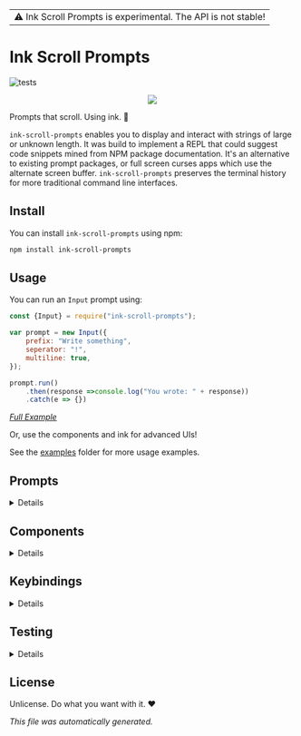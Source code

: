 <table>
<tr>
<td>
⚠️ Ink Scroll Prompts is experimental. The API is not stable!
</td>
</tr>
</table>

# Ink Scroll Prompts 

![tests](https://github.com/Brittany-Reid/ink-scroll-prompts/actions/workflows/test.yml/badge.svg)

<p align="center">
<img src="/assets/media/input.gif"/>
</p>

Prompts that scroll. Using ink. 🎉

`ink-scroll-prompts` enables you to display and interact with strings of large or unknown length. It was build to implement a REPL that could suggest code snippets mined from NPM package documentation. It's an alternative to existing prompt packages, or full screen curses apps which use the alternate screen buffer. `ink-scroll-prompts` preserves the terminal history for more traditional command line interfaces.
## Install 

You can install `ink-scroll-prompts` using npm:

```sh
npm install ink-scroll-prompts
```
## Usage

You can run an `Input` prompt using:

```js
const {Input} = require("ink-scroll-prompts");

var prompt = new Input({
    prefix: "Write something",
    seperator: "!",
    multiline: true,
});

prompt.run()
    .then(response =>console.log("You wrote: " + response))
    .catch(e => {})
```
*[Full Example](/examples/prompts/input.js)*

Or, use the components and ink for advanced UIs!

See the [examples](/examples) folder for more usage examples.
## Prompts
<details>

### `Input`

An input prompt, extending `Prompt`. It implements a `HandledInputPrompt`.

#### Options

<details>

Accepts all `HandledInputPrompt` properties.

##### heightOffset

Default `1`. Adjust the maxHeight of the component, if you want previous terminal lines to always be visable.

</details>


### `Select`

A prompt for selecting from a list, extending `Prompt`. It implements a `SelectComponent`.

```js
const {Select} = require("ink-scroll-prompts");

async function main(){
    var prompt = new Select({
        message: "Save and exit?",
        items: ["Save and exit", "Exit without saving", "Cancel"]
    });

    var result = await prompt.run();
}
```
*[Full Example](/examples/prompts/select.js)*

#### Options

<details>

Accepts all `SelectComponent` properties.

##### message
Type : `string`

A single line message string to display above the list. This string truncates if it is too big to be displayed. Future support for multilines may be possible when ink supports a maxHeight property.

##### items
Type : `array`

An array of strings to display as options. You may also pass an array of objects with a `label` field.

##### heightOffset
Type : `number`

Default `1`. Adjust the maxHeight of the component, if you want previous terminal lines to always be visable.

</details>

</details>

## Components
<details>

### `InputPrompt`

An input prompt, which can be used to accept text input, provide completions and suggestions.

```js
ink.render(e(Inputprompt, properties));
```

#### Properties

<details>

##### initialText
Type : `string`

Set an initial input string.

##### placeholder
Type : `string`

Set a placeholder string that appears when input is empty.

##### completions
Type : `Array<string>`

Array of string completions that display inline at the end of input as you type.

##### complete
Type : `function(input : string, lastWord : string, cursor : number, completions : Array<String>) : string`

Custom complete function. Returns a string match.

##### multiline
Type : `boolean`

Allow user to insert a newline using cursorDown on last line. Default `false`.

Initial input and copy-pasted input can still include newlines.

##### disableNewLines
Type : `boolean`

If multiline is `false`, disable newlines in input. This enforces no newlines in initial input and copy pasted input. Default `false`.

##### newlineOnDown
Type : `boolean`

If multiline is `true`, disable newlines on cursor down. Useful if mapping newline to a specific key, see the [editor prompt](/examples/components/editor-prompt) example.

##### accentColor
Type : `string`

The accent colour, a string recognized by ink and chalk. Default: `cyan`.

##### footer
Type : `boolean`

To display a footer. Default: `false`.

##### footerMessage
Type : `string` | `React.element`

Message to display in footer, or, if you supply a custom element, this overwrites the default footer.

##### header
Type : `string` | `React.element`

Single line of text to display above input, or, a custom element.

</details>

### `HandledInputPrompt`

An `InputPrompt` that implements `ink.useInput` for you. It accepts all of `InputPrompt`'s properties. 

```js
ink.render(e(HandledInputprompt, properties));
```

#### Properties

<details>

##### useDefaultKeys
Type : `boolean`

If `HandledInputPrompt` should use the default keybindings defined at `InputPrompt.DefaultKeyBindings`. Default: `true`.

##### additionalKeys
Type : `object`

Supply custom keybindings. If `useDefaultKeys` is false, this will be the only keybindings, if true, it will only be combined with existing keys. To overwrite keybindings, set `useDefaultKeys` false, and supply a modified copy of `InputPrompt.DefaultKeyBindings` here.


</details>

### `InputBox`

And Input Box is the base component for accepting and navigating text input.
</details>

## Keybindings
<details>


While you can create your own components that handle input, each component already has a handled version with default handling.


| KeyBinding | Command | Details |
| - | - | - |
| <kbd>return</kbd> | Submit |  |
| <kbd>escape</kbd> | Cancel |  |
| <kbd>delete</kbd> | Delete Character | |
| <kbd>meta</kbd> + <kbd>delete</kbd> | Delete word | <kbd>ctrl</kbd> + <kbd>w</kbd> also works. |
| <kbd>ctrl</kbd> + <kbd>delete</kbd> | Delete line | <kbd>ctrl</kbd> + <kbd>u</kbd> also works. See [issue](https://github.com/Brittany-Reid/ink-scroll-prompts/issues/1).|
| <kbd>ctrl</kbd> + <kbd>←</kbd> | Move to line start | See [issue](https://github.com/Brittany-Reid/ink-scroll-prompts/issues/2).|
| <kbd>ctrl</kbd> + <kbd>➞</kbd> | Move to line end | See [issue](https://github.com/Brittany-Reid/ink-scroll-prompts/issues/2).|
| <kbd>meta</kbd> + <kbd>←</kbd> | Previous Word | <kbd>meta</kbd> + <kbd>b</kbd> also works. See [issue](https://github.com/Brittany-Reid/ink-scroll-prompts/issues/3). |
| <kbd>meta</kbd> + <kbd>➞</kbd> | Next word | <kbd>meta</kbd> + <kbd>f</kbd> also works. See [issue](https://github.com/Brittany-Reid/ink-scroll-prompts/issues/3). |
| <kbd>↑</kbd> | Cursor Line Up | |
| <kbd>↓</kbd> | Cursor Line Down | |

<kbd>meta</kbd> is equivalent to Alt on Windows and Option on Mac. You may need to enable the use of Option as Meta on Mac.
</details>

## Testing
<details>


This project uses mocha and nyc to test. You can run the tests using:

```sh
npm test
```

```
npm run coverage
```

To test, this project uses a non-exported patch of `ink-testing-library` available [here](/src/patch/ink-testing-library.js) that uses the neccessary fork, however, this will be removed when no longer necessary. The [test-utils](/src/test-utils.js) file also contains functions used to test components. For testing your own code, I recommend copying these files into your project.

</details>

## License

Unlicense. Do what you want with it. ❤️

 *This file was automatically generated.*